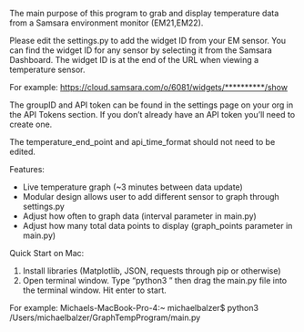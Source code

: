 The main purpose of this program to grab and display temperature data from a Samsara environment monitor (EM21,EM22).

Please edit the settings.py to add the widget ID from your EM sensor. You can find the widget ID for any sensor by selecting it from the Samsara Dashboard. The widget ID is at the end of the URL when viewing a temperature sensor. 

For example:
https://cloud.samsara.com/o/6081/widgets/**********/show


The groupID and API token can be found in the settings page on your org in the API Tokens section. If you don’t already have an API token you’ll need to create one.

The temperature_end_point and api_time_format should not need to be edited. 


Features:

- Live temperature graph (~3 minutes between data update)
- Modular design allows user to add different sensor to graph through settings.py
- Adjust how often to graph data (interval parameter in main.py)
- Adjust how many total data points to display (graph_points parameter in main.py)

Quick Start on Mac:

1. Install libraries (Matplotlib, JSON, requests through pip or otherwise) 
2. Open terminal window. Type “python3 ” then drag the main.py file into the terminal window. Hit enter to start.

For example:
Michaels-MacBook-Pro-4:~ michaelbalzer$ python3 /Users/michaelbalzer/GraphTempProgram/main.py 

